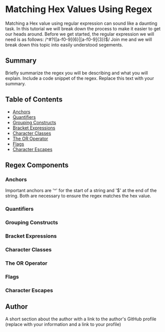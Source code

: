 # Matching Hex Values Using Regex

Matching a Hex value using regular expression can sound like a daunting task. In this tutorial we will break down the process to make it easier to get our heads around. 
Before we get started, the regular expression we will need is as follows:
/^#?([a-f0-9]{6}|[a-f0-9]{3})$/
Join me and we will break down this topic into easily understood segements. 

## Summary

Briefly summarize the regex you will be describing and what you will explain. Include a code snippet of the regex. Replace this text with your summary.

## Table of Contents

- [Anchors](#anchors)
- [Quantifiers](#quantifiers)
- [Grouping Constructs](#grouping-constructs)
- [Bracket Expressions](#bracket-expressions)
- [Character Classes](#character-classes)
- [The OR Operator](#the-or-operator)
- [Flags](#flags)
- [Character Escapes](#character-escapes)

## Regex Components

### Anchors

Important anchors are '^' for the start of a string and '$' at the end of the string. Both are necessary to ensure the regex matches the hex value.

### Quantifiers

### Grouping Constructs

### Bracket Expressions

### Character Classes

### The OR Operator

### Flags

### Character Escapes

## Author

A short section about the author with a link to the author's GitHub profile (replace with your information and a link to your profile)
